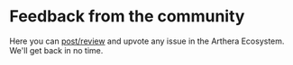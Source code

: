 # Feedback from the community

Here you can [post/review](https://github.com/artheranet/feedack/issues) and upvote any issue in the Arthera Ecosystem. We'll get back in no time.

